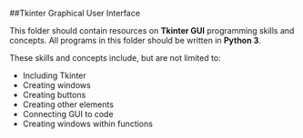 ##Tkinter Graphical User Interface

This folder should contain resources on **Tkinter GUI** programming skills and concepts. All programs in this folder should be written in **Python 3**.

These skills and concepts include, but are not limited to:
- Including Tkinter
- Creating windows
- Creating buttons
- Creating other elements
- Connecting GUI to code
- Creating windows within functions